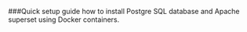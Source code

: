 ###Quick setup guide how to install Postgre SQL database and Apache superset using Docker containers.